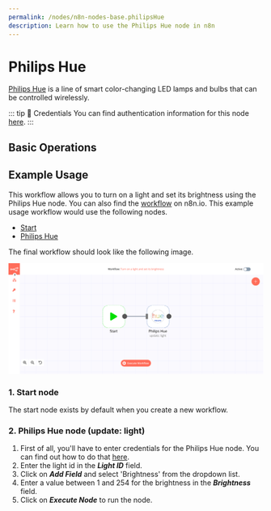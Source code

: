 ```yaml
---
permalink: /nodes/n8n-nodes-base.philipsHue
description: Learn how to use the Philips Hue node in n8n
---
```


# Philips Hue

[Philips Hue](https://www.philips-hue.com/) is a line of smart color-changing LED lamps and bulbs that can be controlled wirelessly.

::: tip 🔑 Credentials
You can find authentication information for this node [here](../../../credentials/PhilipsHue/README.md).
:::

## Basic Operations

<Resource node="n8n-nodes-base.philipsHue" />


## Example Usage

This workflow allows you to turn on a light and set its brightness using the Philips Hue node. You can also find the [workflow](https://n8n.io/workflows/666) on n8n.io. This example usage workflow would use the following nodes.
- [Start](../../core-nodes/Start/README.md)
- [Philips Hue]()

The final workflow should look like the following image.

![A workflow with the Philips Hue node](./workflow.png)

### 1. Start node

The start node exists by default when you create a new workflow.

### 2. Philips Hue node (update: light)

1. First of all, you'll have to enter credentials for the Philips Hue node. You can find out how to do that [here](../../../credentials/PhilipsHue/README.md).
2. Enter the light id in the ***Light ID*** field.
3. Click on ***Add Field*** and select 'Brightness' from the dropdown list.
4. Enter a value between 1 and 254 for the brightness in the ***Brightness*** field.
5. Click on ***Execute Node*** to run the node.
